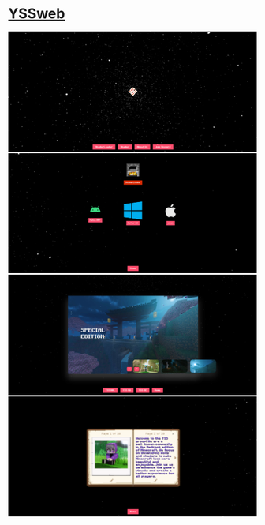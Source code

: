 
# [YSSweb](https://yourmanlight.github.io/YSSweb/)
![yss1](yss1.png)
![yss2](yss2.png)
![yss3](yss3.png)
![yss4](yss4.png)
